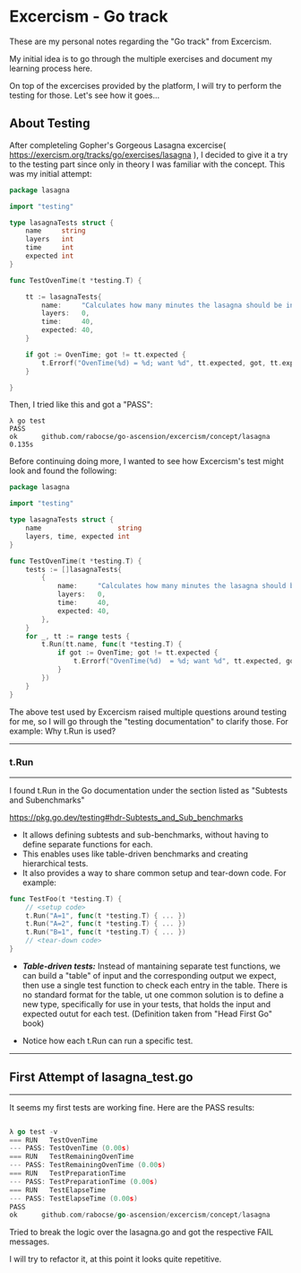 # Excercism - Go track

These are my personal notes regarding the "Go track" from Excercism.

My initial idea is to go through the multiple exercises and document my learning process here. 

On top of the excercises provided by the platform, I will try to perform the testing for those. Let's see how it goes...


## About Testing

After completeling Gopher's Gorgeous Lasagna excercise(
https://exercism.org/tracks/go/exercises/lasagna ), I decided to give it a try to the testing part since only in theory I was familiar with the concept. This was my initial attempt:

```go
package lasagna

import "testing"

type lasagnaTests struct {
	name     string
	layers   int
	time     int
	expected int
}

func TestOvenTime(t *testing.T) {

	tt := lasagnaTests{
		name:     "Calculates how many minutes the lasagna should be in the oven",
		layers:   0,
		time:     40,
		expected: 40,
	}

	if got := OvenTime; got != tt.expected {
		t.Errorf("OvenTime(%d) = %d; want %d", tt.expected, got, tt.expected)
	}

}
```

Then, I tried like this and got a "PASS":

```
λ go test
PASS
ok      github.com/rabocse/go-ascension/excercism/concept/lasagna       0.135s
```

Before continuing doing more, I wanted to see how Excercism's test might look and found the following:

```go
package lasagna

import "testing"

type lasagnaTests struct {
	name                   string
	layers, time, expected int
}

func TestOvenTime(t *testing.T) {
	tests := []lasagnaTests{
		{
			name:     "Calculates how many minutes the lasagna should be in the oven",
			layers:   0,
			time:     40,
			expected: 40,
		},
	}
	for _, tt := range tests {
		t.Run(tt.name, func(t *testing.T) {
			if got := OvenTime; got != tt.expected {
				t.Errorf("OvenTime(%d)  = %d; want %d", tt.expected, got, tt.expected)
			}
		})
	}
}
```

The above test used by Excercism raised multiple questions around testing for me, so I will go through the "testing documentation" to clarify those. For example: Why t.Run is used? 

-------------------------------------------------------------

### t.Run
---
I found t.Run in the Go documentation under the section listed as "Subtests and Subenchmarks"

https://pkg.go.dev/testing#hdr-Subtests_and_Sub_benchmarks

- It allows defining subtests and sub-benchmarks, without having to define separate functions for each.
- This enables uses like table-driven benchmarks and creating hierarchical tests. 
- It also provides a way to share common setup and tear-down code. For example:

```go
func TestFoo(t *testing.T) {
    // <setup code>
    t.Run("A=1", func(t *testing.T) { ... })
    t.Run("A=2", func(t *testing.T) { ... })
    t.Run("B=1", func(t *testing.T) { ... })
    // <tear-down code>
}
```

- ___Table-driven tests:___ Instead of mantaining separate test functions, we can build a "table" of input and the corresponding output we expect, then use a single test function to check each entry in the table.
	There is no standard format for the table, ut one common solution is to define a new type, specifically for use in your tests, that holds the input and expected outut for each test.  (Definition taken from "Head First Go" book)

- Notice how each t.Run can run a specific test.

---
## First Attempt of lasagna_test.go
--- 

It seems my first tests are working fine. Here are the PASS results:

```go

λ go test -v
=== RUN   TestOvenTime
--- PASS: TestOvenTime (0.00s)
=== RUN   TestRemainingOvenTime
--- PASS: TestRemainingOvenTime (0.00s)
=== RUN   TestPreparationTime
--- PASS: TestPreparationTime (0.00s)
=== RUN   TestElapseTime
--- PASS: TestElapseTime (0.00s)
PASS
ok      github.com/rabocse/go-ascension/excercism/concept/lasagna       0.137s

```

Tried to break the logic over the lasagna.go and got the respective FAIL messages.

I will try to refactor it, at this point it looks quite repetitive.





